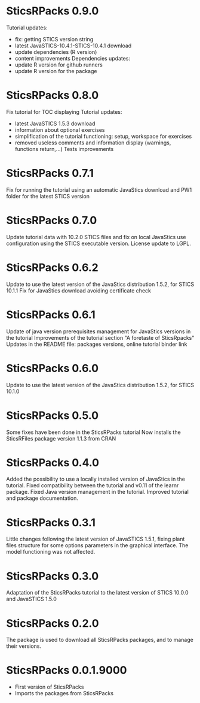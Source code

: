 # SticsRPacks 0.9.0
Tutorial updates:
  * fix: getting STICS version string
  * latest JavaSTICS-10.4.1-STICS-10.4.1 download
  * update dependencies (R version)
  * content improvements
Dependencies updates:
  * update R version for github runners
  * update R version for the package
  

# SticsRPacks 0.8.0
Fix tutorial for TOC displaying
Tutorial updates:
  * latest JavaSTICS 1.5.3 download
  * information about optional exercises 
  * simplification of the tutorial functioning: setup, workspace for exercises
  * removed useless comments and information display (warnings, functions return,...)
Tests improvements


# SticsRPacks 0.7.1
Fix for running the tutorial using an automatic JavaStics download and PW1 folder
for the latest STICS version


# SticsRPacks 0.7.0
Update tutorial data with 10.2.0 STICS files and fix on local JavaStics use configuration
using the STICS executable version.
License update to LGPL.


# SticsRPacks 0.6.2
Update to use the latest version of the JavaStics distribution 1.5.2, for STICS 10.1.1
Fix for JavaStics download avoiding certificate check



# SticsRPacks 0.6.1
Update of java version prerequisites management for JavaStics versions in the tutorial
Improvements of the tutorial section "A foretaste of SticsRpacks"
Updates in the README file: packages versions, online tutorial binder link

# SticsRPacks 0.6.0
Update to use the latest version of the JavaStics distribution 1.5.2, for STICS 10.1.0


# SticsRPacks 0.5.0
Some fixes have been done in the SticsRPacks tutorial 
Now installs the SticsRFiles package version 1.1.3 from CRAN


# SticsRPacks 0.4.0
Added the possibility to use a locally installed version of JavaStics in the tutorial. 
Fixed compatibility between the tutorial and v0.11 of the learnr package.
Fixed Java version management in the tutorial.
Improved tutorial and package documentation.


# SticsRPacks 0.3.1
Little changes following the latest version of JavaSTICS 1.5.1, fixing plant files
structure for some options parameters in the graphical interface.
The model functioning was not affected.


# SticsRPacks 0.3.0
Adaptation of the SticsRPacks tutorial to the latest version of STICS 10.0.0 and JavaSTICS 1.5.0 


# SticsRPacks 0.2.0
The package is used to download all SticsRPacks packages, and to manage their versions.


# SticsRPacks 0.0.1.9000
* First version of SticsRPacks
* Imports the packages from SticsRPacks
